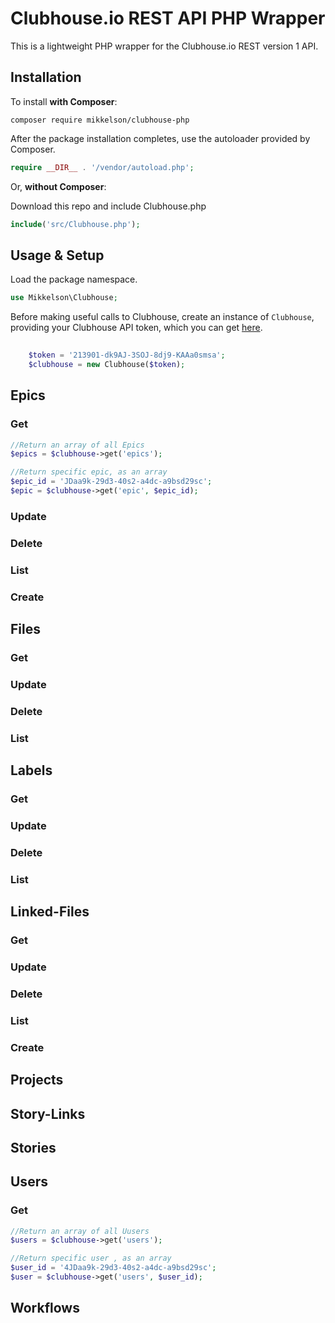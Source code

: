 # Clubhouse.io REST API PHP Wrapper

This is a lightweight PHP wrapper for the Clubhouse.io REST version 1 API.

## Installation

To install **with Composer**:

```
composer require mikkelson/clubhouse-php
```

After the package installation completes, use the autoloader provided by Composer.

```php
require __DIR__ . '/vendor/autoload.php';
```

Or, **without Composer**:

Download this repo and include Clubhouse.php

```php
include('src/Clubhouse.php');
```

## Usage & Setup

Load the package namespace.

```php
use Mikkelson\Clubhouse;
```

Before making useful calls to Clubhouse, create an instance of `Clubhouse`, providing your Clubhouse API token, which you can get [here](https://app.clubhouse.io/settings/account/api-tokens).

```php
    
    $token = '213901-dk9AJ-3SOJ-8dj9-KAAa0smsa';
    $clubhouse = new Clubhouse($token);

```

## Epics

### Get

```php
//Return an array of all Epics
$epics = $clubhouse->get('epics');

//Return specific epic, as an array
$epic_id = 'JDaa9k-29d3-40s2-a4dc-a9bsd29sc';
$epic = $clubhouse->get('epic', $epic_id);
```

### Update
### Delete
### List
### Create

## Files

### Get
### Update
### Delete
### List

## Labels

### Get
### Update
### Delete
### List

## Linked-Files

### Get
### Update
### Delete
### List
### Create

## Projects

## Story-Links

## Stories

## Users

### Get

```php
//Return an array of all Uusers
$users = $clubhouse->get('users');

//Return specific user , as an array
$user_id = '4JDaa9k-29d3-40s2-a4dc-a9bsd29sc';
$user = $clubhouse->get('users', $user_id);
```

## Workflows

